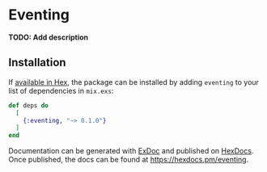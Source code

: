 # Eventing

**TODO: Add description**

## Installation

If [available in Hex](https://hex.pm/docs/publish), the package can be installed
by adding `eventing` to your list of dependencies in `mix.exs`:

```elixir
def deps do
  [
    {:eventing, "~> 0.1.0"}
  ]
end
```

Documentation can be generated with [ExDoc](https://github.com/elixir-lang/ex_doc)
and published on [HexDocs](https://hexdocs.pm). Once published, the docs can
be found at <https://hexdocs.pm/eventing>.


